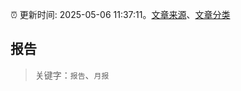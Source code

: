 :alarm_clock: 更新时间: 2025-05-06 11:37:11。[文章来源](/README.md)、[文章分类](/TAGS.md)

## 报告


> 关键字：`报告`、`月报`



